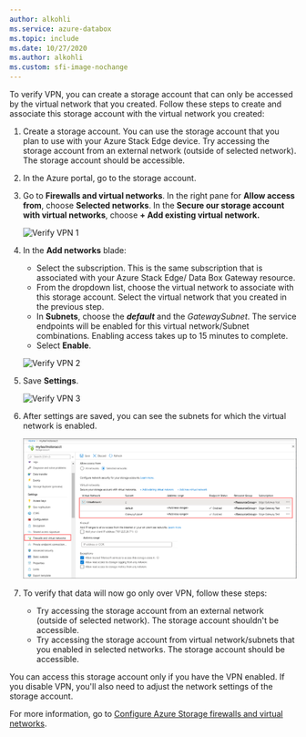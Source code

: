 ```yaml
---
author: alkohli
ms.service: azure-databox
ms.topic: include
ms.date: 10/27/2020
ms.author: alkohli
ms.custom: sfi-image-nochange
---
```


To verify VPN, you can create a storage account that can only be accessed by the virtual network that you created. Follow these steps to create and associate this storage account with the virtual network you created:

1. Create a storage account. You can use the storage account that you plan to use with your Azure Stack Edge device. Try accessing the storage account from an external network (outside of selected network). The storage account should be accessible.
2. In the Azure portal, go to the storage account. 
3. Go to **Firewalls and virtual networks**. In the right pane for **Allow access from**, choose **Selected networks**. In the **Secure our storage account with virtual networks**, choose **+ Add existing virtual network.**

    ![Verify VPN 1](../articles/databox-online/media/azure-stack-edge-pro-r-configure-vpn-powershell/verify-vpn-1.png)

4. In the **Add networks** blade:

    - Select the subscription. This is the same subscription that is associated with your Azure Stack Edge/ Data Box Gateway resource. 
    - From the dropdown list, choose the virtual network to associate with this storage account. Select the virtual network that you created in the previous step.
    - In **Subnets**, choose the ***default*** and the *GatewaySubnet*. The service endpoints will be enabled for this virtual network/Subnet combinations. Enabling access takes up to 15 minutes to complete.
    - Select **Enable**.

    ![Verify VPN 2](../articles/databox-online/media/azure-stack-edge-pro-r-configure-vpn-powershell/verify-vpn-2.png)
    
4. Save **Settings**.

    ![Verify VPN 3](../articles/databox-online/media/azure-stack-edge-pro-r-configure-vpn-powershell/verify-vpn-3.png)

5. After settings are saved, you can see the subnets for which the virtual network is enabled.

    ![Verify VPN 4](../articles/databox-online/media/azure-stack-edge-pro-r-configure-vpn-powershell/verify-vpn-4.png)

5. To verify that data will now go only over VPN, follow these steps: 
    - Try accessing the storage account from an external network (outside of selected network). The storage account shouldn't be accessible. 
    - Try accessing the storage account from virtual network/subnets that you enabled in selected networks. The storage account should be accessible. 
 
You can access this storage account only if you have the VPN enabled. If you disable VPN, you'll also need to adjust the network settings of the storage account. 

For more information, go to [Configure Azure Storage firewalls and virtual networks](../articles/storage/common/storage-network-security.md). 

